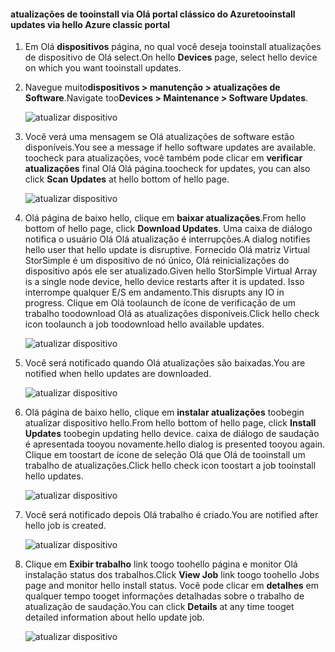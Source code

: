 <!--author=alkohli last changed: 09/02/16 -->

#### <a name="tooinstall-updates-via-hello-azure-classic-portal"></a><span data-ttu-id="67ea4-101">atualizações de tooinstall via Olá portal clássico do Azure</span><span class="sxs-lookup"><span data-stu-id="67ea4-101">tooinstall updates via hello Azure classic portal</span></span>
1. <span data-ttu-id="67ea4-102">Em Olá **dispositivos** página, no qual você deseja tooinstall atualizações de dispositivo de Olá select.</span><span class="sxs-lookup"><span data-stu-id="67ea4-102">On hello **Devices** page, select hello device on which you want tooinstall updates.</span></span>
2. <span data-ttu-id="67ea4-103">Navegue muito**dispositivos > manutenção > atualizações de Software**.</span><span class="sxs-lookup"><span data-stu-id="67ea4-103">Navigate too**Devices > Maintenance > Software Updates**.</span></span>
   
    ![atualizar dispositivo](../includes/media/storsimple-ova-install-update-via-portal/azupdate1m.png)  
3. <span data-ttu-id="67ea4-105">Você verá uma mensagem se Olá atualizações de software estão disponíveis.</span><span class="sxs-lookup"><span data-stu-id="67ea4-105">You see a message if hello software updates are available.</span></span> <span data-ttu-id="67ea4-106">toocheck para atualizações, você também pode clicar em **verificar atualizações** final Olá Olá página.</span><span class="sxs-lookup"><span data-stu-id="67ea4-106">toocheck for updates, you can also click **Scan Updates** at hello bottom of hello page.</span></span>
   
    ![atualizar dispositivo](../includes/media/storsimple-ova-install-update-via-portal/azupdate2m.png)
4. <span data-ttu-id="67ea4-108">Olá página de baixo hello, clique em **baixar atualizações**.</span><span class="sxs-lookup"><span data-stu-id="67ea4-108">From hello bottom of hello page, click **Download Updates**.</span></span> <span data-ttu-id="67ea4-109">Uma caixa de diálogo notifica o usuário Olá Olá atualização é interrupções.</span><span class="sxs-lookup"><span data-stu-id="67ea4-109">A dialog notifies hello user that hello update is disruptive.</span></span> <span data-ttu-id="67ea4-110">Fornecido Olá matriz Virtual StorSimple é um dispositivo de nó único, Olá reinicializações do dispositivo após ele ser atualizado.</span><span class="sxs-lookup"><span data-stu-id="67ea4-110">Given hello StorSimple Virtual Array is a single node device, hello device restarts after it is updated.</span></span> <span data-ttu-id="67ea4-111">Isso interrompe qualquer E/S em andamento.</span><span class="sxs-lookup"><span data-stu-id="67ea4-111">This disrupts any IO in progress.</span></span> <span data-ttu-id="67ea4-112">Clique em Olá toolaunch de ícone de verificação de um trabalho toodownload Olá as atualizações disponíveis.</span><span class="sxs-lookup"><span data-stu-id="67ea4-112">Click hello check icon toolaunch a job toodownload hello available updates.</span></span> 
   
    ![atualizar dispositivo](../includes/media/storsimple-ova-install-update-via-portal/azupdate3m.png)
5. <span data-ttu-id="67ea4-114">Você será notificado quando Olá atualizações são baixadas.</span><span class="sxs-lookup"><span data-stu-id="67ea4-114">You are notified when hello updates are downloaded.</span></span> 
   
    ![atualizar dispositivo](../includes/media/storsimple-ova-install-update-via-portal/azupdate6m.png)
6. <span data-ttu-id="67ea4-116">Olá página de baixo hello, clique em **instalar atualizações** toobegin atualizar dispositivo hello.</span><span class="sxs-lookup"><span data-stu-id="67ea4-116">From hello bottom of hello page, click **Install Updates** toobegin updating hello device.</span></span> <span data-ttu-id="67ea4-117">caixa de diálogo de saudação é apresentada tooyou novamente.</span><span class="sxs-lookup"><span data-stu-id="67ea4-117">hello dialog is presented tooyou again.</span></span> <span data-ttu-id="67ea4-118">Clique em toostart de ícone de seleção Olá que Olá de tooinstall um trabalho de atualizações.</span><span class="sxs-lookup"><span data-stu-id="67ea4-118">Click hello check icon toostart a job tooinstall hello updates.</span></span> 
   
    ![atualizar dispositivo](../includes/media/storsimple-ova-install-update-via-portal/azupdate7m.png) 
7. <span data-ttu-id="67ea4-120">Você será notificado depois Olá trabalho é criado.</span><span class="sxs-lookup"><span data-stu-id="67ea4-120">You are notified after hello job is created.</span></span> 
   
    ![atualizar dispositivo](../includes/media/storsimple-ova-install-update-via-portal/azupdate8m.png)
8. <span data-ttu-id="67ea4-122">Clique em **Exibir trabalho** link toogo toohello página e monitor Olá instalação status dos trabalhos.</span><span class="sxs-lookup"><span data-stu-id="67ea4-122">Click **View Job** link toogo toohello Jobs page and monitor hello install status.</span></span> <span data-ttu-id="67ea4-123">Você pode clicar em **detalhes** em qualquer tempo tooget informações detalhadas sobre o trabalho de atualização de saudação.</span><span class="sxs-lookup"><span data-stu-id="67ea4-123">You can click **Details** at any time tooget detailed information about hello update job.</span></span> 
   
    ![atualizar dispositivo](../includes/media/storsimple-ova-install-update-via-portal/azupdate9m.png)


